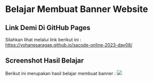 # Belajar Membuat Banner Website

## Link Demi Di GitHub Pages 

Silahkan lihat melalui link berikut ini :
https://yohanesaragae.github.io/sacode-online-2023-day08/

## Screenshot Hasil Belajar

Berikut ini merupakan hasil belajar membuat banner :
<img src="./_screenshots/1.png">
